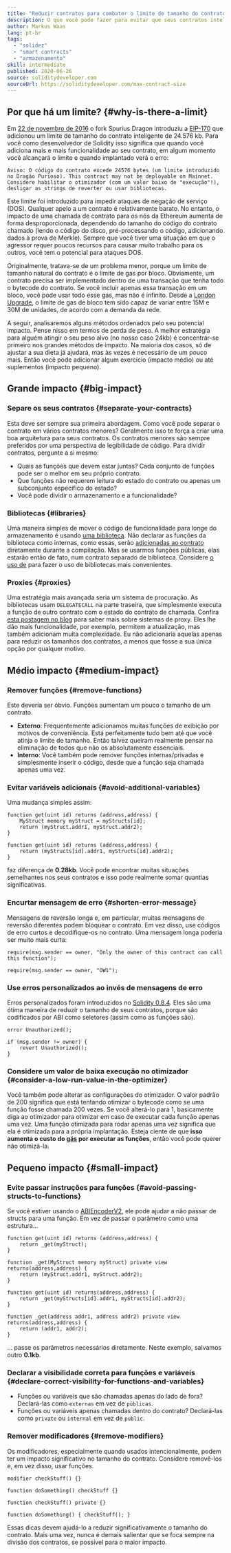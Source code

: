 ```yaml
---
title: "Reduzir contratos para combater o limite de tamanho do contrato"
description: O que você pode fazer para evitar que seus contratos inteligentes fiquem muito grandes?
author: Markus Waas
lang: pt-br
tags:
  - "solidez"
  - "smart contracts"
  - "armazenamento"
skill: intermediate
published: 2020-06-26
source: soliditydeveloper.com
sourceUrl: https://soliditydeveloper.com/max-contract-size
---
```


## Por que há um limite? {#why-is-there-a-limit}

Em [22 de novembro de 2016](https://blog.ethereum.org/2016/11/18/hard-fork-no-4-spurious-dragon/) o fork Spurius Dragon introduziu a [EIP-170](https://eips.ethereum.org/EIPS/eip-170) que adicionou um limite de tamanho do contrato inteligente de 24.576 kb. Para você como desenvolvedor de Solidity isso significa que quando você adiciona mais e mais funcionalidade ao seu contrato, em algum momento você alcançará o limite e quando implantado verá o erro:

`Aviso: O código do contrato excede 24576 bytes (um limite introduzido no Dragão Purioso). This contract may not be deployable on Mainnet. Considere habilitar o otimizador (com um valor baixo de "execução"!), desligar as strings de reverter ou usar bibliotecas.`

Este limite foi introduzido para impedir ataques de negação de serviço (DOS). Qualquer apelo a um contrato é relativamente barato. No entanto, o impacto de uma chamada de contrato para os nós da Ethereum aumenta de forma desproporcionada, dependendo do tamanho do código do contrato chamado (lendo o código do disco, pré-processando o código, adicionando dados à prova de Merkle). Sempre que você tiver uma situação em que o agressor requer poucos recursos para causar muito trabalho para os outros, você tem o potencial para ataques DOS.

Originalmente, tratava-se de um problema menor, porque um limite de tamanho natural do contrato é o limite de gas por bloco. Obviamente, um contrato precisa ser implementado dentro de uma transação que tenha todo o bytecode do contrato. Se você incluir apenas essa transação em um bloco, você pode usar todo esse gas, mas não é infinito. Desde a [London Upgrade](/history/#london), o limite de gas de bloco tem sido capaz de variar entre 15M e 30M de unidades, de acordo com a demanda da rede.

A seguir, analisaremos alguns métodos ordenados pelo seu potencial impacto. Pense nisso em termos de perda de peso. A melhor estratégia para alguém atingir o seu peso alvo (no nosso caso 24kb) é concentrar-se primeiro nos grandes métodos de impacto. Na maioria dos casos, só de ajustar a sua dieta já ajudará, mas às vezes é necessário de um pouco mais. Então você pode adicionar algum exercício (impacto médio) ou até suplementos (impacto pequeno).

## Grande impacto {#big-impact}

### Separe os seus contratos {#separate-your-contracts}

Esta deve ser sempre sua primeira abordagem. Como você pode separar o contrato em vários contratos menores? Geralmente isso te força a criar uma boa arquitetura para seus contratos. Os contratos menores são sempre preferidos por uma perspectiva de legibilidade de código. Para dividir contratos, pergunte a si mesmo:

- Quais as funções que devem estar juntas? Cada conjunto de funções pode ser o melhor em seu próprio contrato.
- Que funções não requerem leitura do estado do contrato ou apenas um subconjunto específico do estado?
- Você pode dividir o armazenamento e a funcionalidade?

### Bibliotecas {#libraries}

Uma maneira simples de mover o código de funcionalidade para longe do armazenamento é usando [uma biblioteca](https://solidity.readthedocs.io/en/v0.6.10/contracts.html#libraries). Não declarar as funções da biblioteca como internas, como essas, serão [adicionadas ao contrato](https://ethereum.stackexchange.com/questions/12975/are-internal-functions-in-libraries-not-covered-by-linking) diretamente durante a compilação. Mas se usarmos funções públicas, elas estarão então de fato, num contrato separado de biblioteca. Considere [o uso de](https://solidity.readthedocs.io/en/v0.6.10/contracts.html#using-for) para fazer o uso de bibliotecas mais convenientes.

### Proxies {#proxies}

Uma estratégia mais avançada seria um sistema de procuração. As bibliotecas usam `DELEGATECALL` na parte traseira, que simplesmente executa a função de outro contrato com o estado do contrato de chamada. Confira [esta postagem no blog](https://hackernoon.com/how-to-make-smart-contracts-upgradable-2612e771d5a2) para saber mais sobre sistemas de proxy. Eles lhe dão mais funcionalidade, por exemplo, permitem a atualização, mas também adicionam muita complexidade. Eu não adicionaria aquelas apenas para reduzir os tamanhos dos contratos, a menos que fosse a sua única opção por qualquer motivo.

## Médio impacto {#medium-impact}

### Remover funções {#remove-functions}

Este deveria ser óbvio. Funções aumentam um pouco o tamanho de um contrato.

- **Externo**: Frequentemente adicionamos muitas funções de exibição por motivos de conveniência. Está perfeitamente tudo bem até que você atinja o limite de tamanho. Então talvez queiram realmente pensar na eliminação de todos que não os absolutamente essenciais.
- **Interno**: Você também pode remover funções internas/privadas e simplesmente inserir o código, desde que a função seja chamada apenas uma vez.

### Evitar variáveis adicionais {#avoid-additional-variables}

Uma mudança simples assim:

```solidity
function get(uint id) returns (address,address) {
    MyStruct memory myStruct = myStructs[id];
    return (myStruct.addr1, myStruct.addr2);
}
```

```solidity
function get(uint id) returns (address,address) {
    return (myStructs[id].addr1, myStructs[id].addr2);
}
```

faz diferença de **0.28kb**. Você pode encontrar muitas situações semelhantes nos seus contratos e isso pode realmente somar quantias significativas.

### Encurtar mensagem de erro {#shorten-error-message}

Mensagens de reversão longa e, em particular, muitas mensagens de reversão diferentes podem bloquear o contrato. Em vez disso, use códigos de erro curtos e decodifique-os no contrato. Uma mensagem longa poderia ser muito mais curta:

```solidity
require(msg.sender == owner, "Only the owner of this contract can call this function");

```

```solidity
require(msg.sender == owner, "OW1");
```

### Use erros personalizados ao invés de mensagens de erro

Erros personalizados foram introduzidos no [Solidity 0.8.4](https://blog.soliditylang.org/2021/04/21/custom-errors/). Eles são uma ótima maneira de reduzir o tamanho de seus contratos, porque são codificados por ABI como seletores (assim como as funções são).

```solidity
error Unauthorized();

if (msg.sender != owner) {
    revert Unauthorized();
}
```

### Considere um valor de baixa execução no otimizador {#consider-a-low-run-value-in-the-optimizer}

Você também pode alterar as configurações do otimizador. O valor padrão de 200 significa que está tentando otimizar o bytecode como se uma função fosse chamada 200 vezes. Se você alterá-lo para 1, basicamente diga ao otimizador para otimizar em caso de executar cada função apenas uma vez. Uma função otimizada para rodar apenas uma vez significa que ela é otimizada para a própria implantação. Esteja ciente de que **isso aumenta o custo do [gás](/developers/docs/gas/) por executar as funções**, então você pode querer não otimizá-la.

## Pequeno impacto {#small-impact}

### Evite passar instruções para funções {#avoid-passing-structs-to-functions}

Se você estiver usando o [ABIEncoderV2](https://solidity.readthedocs.io/en/v0.6.10/layout-of-source-files.html#abiencoderv2), ele pode ajudar a não passar de structs para uma função. Em vez de passar o parâmetro como uma estrutura...

```solidity
function get(uint id) returns (address,address) {
    return _get(myStruct);
}

function _get(MyStruct memory myStruct) private view returns(address,address) {
    return (myStruct.addr1, myStruct.addr2);
}
```

```solidity
function get(uint id) returns(address,address) {
    return _get(myStructs[id].addr1, myStructs[id].addr2);
}

function _get(address addr1, address addr2) private view returns(address,address) {
    return (addr1, addr2);
}
```

... passe os parâmetros necessários diretamente. Neste exemplo, salvamos outro **0.1kb**.

### Declarar a visibilidade correta para funções e variáveis {#declare-correct-visibility-for-functions-and-variables}

- Funções ou variáveis que são chamadas apenas do lado de fora? Declará-las como `externas` em vez de `públicas`.
- Funções ou variáveis apenas chamadas dentro do contrato? Declará-las como `private` ou `internal` em vez de `public`.

### Remover modificadores {#remove-modifiers}

Os modificadores, especialmente quando usados intencionalmente, podem ter um impacto significativo no tamanho do contrato. Considere removê-los e, em vez disso, usar funções.

```solidity
modifier checkStuff() {}

function doSomething() checkStuff {}
```

```solidity
function checkStuff() private {}

function doSomething() { checkStuff(); }
```

Essas dicas devem ajudá-lo a reduzir significativamente o tamanho do contrato. Mais uma vez, nunca é demais salientar que se foca sempre na divisão dos contratos, se possível para o maior impacto.
